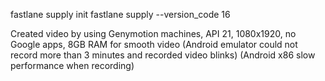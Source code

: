 fastlane supply init
fastlane supply --version_code 16

Created video by using Genymotion machines, API 21, 1080x1920, no Google apps, 8GB RAM for smooth video
(Android emulator could not record more than 3 minutes and recorded video blinks)
(Android x86 slow performance when recording)